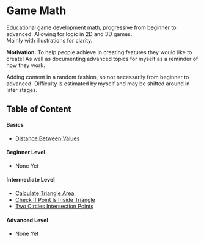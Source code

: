 # Game Math

Educational game development math, progressive from beginner to advanced. Allowing for logic in 2D and 3D games.</br>
Mainly with illustrations for clarity.

**Motivation:** To help people achieve in creating features they would like to create! As well as documenting advanced topics for myself as a reminder of how they work.

Adding content in a random fashion, so not necessarily from beginner to advanced. Difficulty is estimated by myself and may be shifted around in later stages.

## Table of Content
#### Basics
- [Distance Between Values](https://github.com/WMaster7/GameMath/tree/main/Basics/Distance%20Between%20Values)

#### Beginner Level
- None Yet

#### Intermediate Level
- [Calculate Triangle Area](https://github.com/WMaster7/GameMath/tree/main/Intermediate/Calculate%20Triangle%20Area)
- [Check If Point Is Inside Triangle](https://github.com/WMaster7/GameMath/tree/main/Intermediate/Check%20Point%20Inside%20Triangle)
- [Two Circles Intersection Points](https://github.com/WMaster7/GameMath/tree/main/Intermediate/2%20Circles%20Intersection%20Points)

#### Advanced Level
- None Yet
